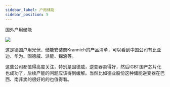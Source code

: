 ```yaml
---
sidebar_label: 户用储能
sidebar_position: 5
---
```


国外户用储能

![](https://img.arctee.cn/one/202211291638500.png)

这是德国户用光伏、储能安装商Krannich的产品清单，可以看到中国公司有比亚迪、华为、固德威、派能、锦浪等。

这些公司都值得高度关注，特别是固德威，逆变器卖得好，然后IGBT国产芯片化也成功了，后续产能的问题应该得到缓解。当然比如德业股份这种储能逆变器在巴西、南非卖的很好的的也值得看。